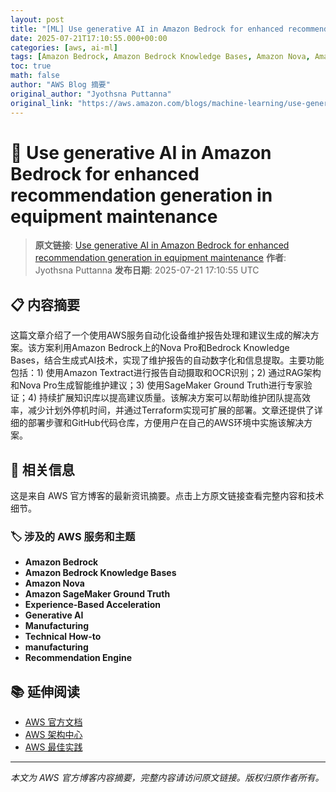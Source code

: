 ```yaml
---
layout: post
title: "[ML] Use generative AI in Amazon Bedrock for enhanced recommendation generation in equipment maintenance"
date: 2025-07-21T17:10:55.000+00:00
categories: [aws, ai-ml]
tags: [Amazon Bedrock, Amazon Bedrock Knowledge Bases, Amazon Nova, Amazon SageMaker Ground Truth, Experience-Based Acceleration, Generative AI, Manufacturing, Technical How-to, manufacturing, Recommendation Engine]
toc: true
math: false
author: "AWS Blog 摘要"
original_author: "Jyothsna Puttanna"
original_link: "https://aws.amazon.com/blogs/machine-learning/use-generative-ai-in-amazon-bedrock-for-enhanced-recommendation-generation-in-equipment-maintenance/"
---
```


# 🤖 Use generative AI in Amazon Bedrock for enhanced recommendation generation in equipment maintenance

> **原文链接**: [Use generative AI in Amazon Bedrock for enhanced recommendation generation in equipment maintenance](https://aws.amazon.com/blogs/machine-learning/use-generative-ai-in-amazon-bedrock-for-enhanced-recommendation-generation-in-equipment-maintenance/)
> **作者**: Jyothsna Puttanna
> **发布日期**: 2025-07-21 17:10:55 UTC

## 📋 内容摘要

这篇文章介绍了一个使用AWS服务自动化设备维护报告处理和建议生成的解决方案。该方案利用Amazon Bedrock上的Nova Pro和Bedrock Knowledge Bases，结合生成式AI技术，实现了维护报告的自动数字化和信息提取。主要功能包括：1) 使用Amazon Textract进行报告自动摄取和OCR识别；2) 通过RAG架构和Nova Pro生成智能维护建议；3) 使用SageMaker Ground Truth进行专家验证；4) 持续扩展知识库以提高建议质量。该解决方案可以帮助维护团队提高效率，减少计划外停机时间，并通过Terraform实现可扩展的部署。文章还提供了详细的部署步骤和GitHub代码仓库，方便用户在自己的AWS环境中实施该解决方案。

## 🔗 相关信息

这是来自 AWS 官方博客的最新资讯摘要。点击上方原文链接查看完整内容和技术细节。

### 🏷️ 涉及的 AWS 服务和主题

- **Amazon Bedrock**
- **Amazon Bedrock Knowledge Bases**
- **Amazon Nova**
- **Amazon SageMaker Ground Truth**
- **Experience-Based Acceleration**
- **Generative AI**
- **Manufacturing**
- **Technical How-to**
- **manufacturing**
- **Recommendation Engine**

## 📚 延伸阅读

- [AWS 官方文档](https://docs.aws.amazon.com/)
- [AWS 架构中心](https://aws.amazon.com/architecture/)
- [AWS 最佳实践](https://aws.amazon.com/architecture/well-architected/)

---

*本文为 AWS 官方博客内容摘要，完整内容请访问原文链接。版权归原作者所有。*